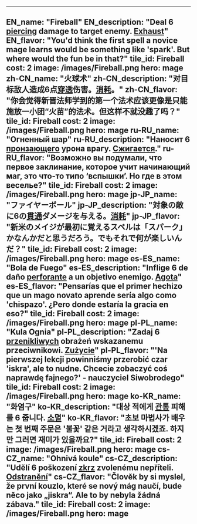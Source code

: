 ---

EN_name: "Fireball"
EN_description: "Deal 6 <u>piercing</u> damage to target enemy.  <u>Exhaust</u>"
EN_flavor: "You'd think the first spell a novice mage learns would be something like 'spark'. But where would the fun be in that?"
tile_id: Fireball
cost: 2
image: /images/Fireball.png
hero: mage
zh-CN_name: "火球术"
zh-CN_description: "对目标敌人造成6点<u>穿透</u>伤害。<u>消耗</u>。"
zh-CN_flavor: "你会觉得新晋法师学到的第一个法术应该更像是只能施放一小团“火苗”的法术。但这样不就没趣了吗？"
tile_id: Fireball
cost: 2
image: /images/Fireball.png
hero: mage
ru-RU_name: "Огненный шар"
ru-RU_description: "Наносит 6 <u>пронзающего</u> урона врагу. <u>Сжигается</u>."
ru-RU_flavor: "Возможно вы подумали, что первое заклинание, которое учит начинающий маг, это что-то типо ‘вспышки’. Но где в этом веселье?"
tile_id: Fireball
cost: 2
image: /images/Fireball.png
hero: mage
jp-JP_name: "ファイヤーボール"
jp-JP_description: "対象の敵に6の<u>貫通</u>ダメージを与える。<u>消耗</u>"
jp-JP_flavor: "新米のメイジが最初に覚えるスペルは「スパーク」かなんかだと思うだろう。でもそれで何が楽しいんだ？"
tile_id: Fireball
cost: 2
image: /images/Fireball.png
hero: mage
es-ES_name: "Bola de Fuego"
es-ES_description: "Inflige 6 de daño <u>perforante</u> a un objetivo enemigo. <u>Agota</u>"
es-ES_flavor: "Pensarías que el primer hechizo que un mago novato aprende sería algo como 'chispazo'. ¿Pero donde estaría la gracia en eso?"
tile_id: Fireball
cost: 2
image: /images/Fireball.png
hero: mage
pl-PL_name: "Kula Ognia"
pl-PL_description: "Zadaj 6 <u>przenikliwych</u> obrażeń wskazanemu przeciwnikowi. <u>Zużycie</u>"
pl-PL_flavor: "'Na pierwszej lekcji powinniśmy przerobić czar 'iskra', ale to nudne. Chcecie zobaczyć coś naprawdę fajnego?' - nauczyciel Siwobrodego"
tile_id: Fireball
cost: 2
image: /images/Fireball.png
hero: mage
ko-KR_name: "화염구"
ko-KR_description: "대상 적에게 <u>관통</u> 피해를 6 줍니다. <u>소멸</u>"
ko-KR_flavor: "초보 마법사가 배우는 첫 번째 주문은 '불꽃' 같은 거라고 생각하시겠죠. 하지만 그러면 재미가 있을까요?"
tile_id: Fireball
cost: 2
image: /images/Fireball.png
hero: mage
cs-CZ_name: "Ohnivá koule"
cs-CZ_description: "Udělí 6 poškození <u>zkrz</u> zvolenému nepříteli. <u>Odstranění</u>"
cs-CZ_flavor: "Člověk by si myslel, že první kouzlo, které se nový mág naučí, bude něco jako „jiskra“. Ale to by nebyla žádná zábava."
tile_id: Fireball
cost: 2
image: /images/Fireball.png
hero: mage
---